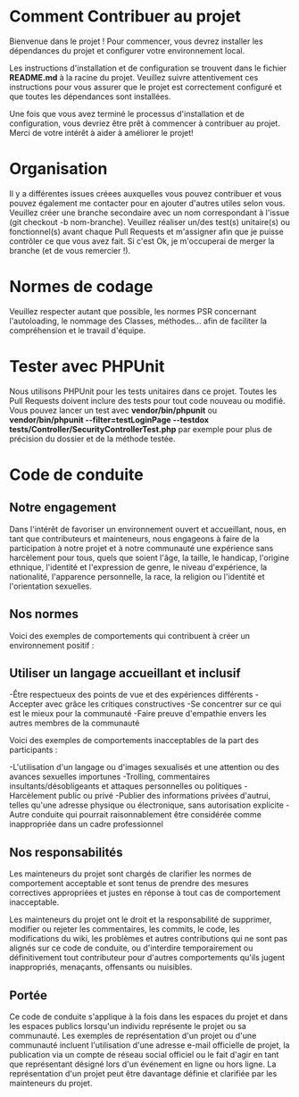 # Comment Contribuer au projet

Bienvenue dans le projet ! Pour commencer, vous devrez installer les dépendances du projet et configurer votre environnement local.  

Les instructions d'installation et de configuration se trouvent dans le fichier **README.md** à la racine du projet. Veuillez suivre attentivement ces instructions pour vous assurer que le projet est correctement configuré et que toutes les dépendances sont installées.  

Une fois que vous avez terminé le processus d'installation et de configuration, vous devriez être prêt à commencer à contribuer au projet. Merci de votre intérêt à aider à améliorer le projet!

# Organisation

Il y a différentes issues créees auxquelles vous pouvez contribuer et vous pouvez également me contacter pour en ajouter d'autres utiles selon vous.
Veuillez créer une branche secondaire avec un nom correspondant à l'issue (git checkout -b nom-branche). Veuillez réaliser un/des test(s) unitaire(s) ou fonctionnel(s) avant chaque Pull Requests et m'assigner afin que je puisse contrôler ce que vous avez fait. Si c'est Ok, je m'occuperai de merger la branche (et de vous remercier !).

# Normes de codage

Veuillez respecter autant que possible, les normes PSR concernant l'autoloading, le nommage des Classes, méthodes... afin de faciliter la compréhension et le travail d'équipe.


# Tester avec PHPUnit

Nous utilisons PHPUnit pour les tests unitaires dans ce projet. Toutes les Pull Requests doivent inclure des tests pour tout code nouveau ou modifié. 
Vous pouvez lancer un test avec **vendor/bin/phpunit** ou **vendor/bin/phpunit --filter=testLoginPage --testdox tests/Controller/SecurityControllerTest.php** par exemple pour plus de précision du dossier et de la méthode testée.

# Code de conduite

## Notre engagement
Dans l'intérêt de favoriser un environnement ouvert et accueillant, nous, en tant que contributeurs et mainteneurs, nous engageons à faire de la participation à notre projet et à notre communauté une expérience sans harcèlement pour tous, quels que soient l'âge, la taille, le handicap, l'origine ethnique, l'identité et l'expression de genre, le niveau d'expérience, la nationalité, l'apparence personnelle, la race, la religion ou l'identité et l'orientation sexuelles.

## Nos normes
Voici des exemples de comportements qui contribuent à créer un environnement positif :

## Utiliser un langage accueillant et inclusif
-Être respectueux des points de vue et des expériences différents
-Accepter avec grâce les critiques constructives
-Se concentrer sur ce qui est le mieux pour la communauté
-Faire preuve d'empathie envers les autres membres de la communauté

Voici des exemples de comportements inacceptables de la part des participants :

-L'utilisation d'un langage ou d'images sexualisés et une attention ou des avances sexuelles importunes
-Trolling, commentaires insultants/désobligeants et attaques personnelles ou politiques
-Harcèlement public ou privé
-Publier des informations privées d'autrui, telles qu'une adresse physique ou électronique, sans autorisation explicite
-Autre conduite qui pourrait raisonnablement être considérée comme inappropriée dans un cadre professionnel

## Nos responsabilités
Les mainteneurs du projet sont chargés de clarifier les normes de comportement acceptable et sont tenus de prendre des mesures correctives appropriées et justes en réponse à tout cas de comportement inacceptable.

Les mainteneurs du projet ont le droit et la responsabilité de supprimer, modifier ou rejeter les commentaires, les commits, le code, les modifications du wiki, les problèmes et autres contributions qui ne sont pas alignés sur ce code de conduite, ou d'interdire temporairement ou définitivement tout contributeur pour d'autres comportements qu'ils jugent inappropriés, menaçants, offensants ou nuisibles.

## Portée
Ce code de conduite s'applique à la fois dans les espaces du projet et dans les espaces publics lorsqu'un individu représente le projet ou sa communauté. Les exemples de représentation d'un projet ou d'une communauté incluent l'utilisation d'une adresse e-mail officielle de projet, la publication via un compte de réseau social officiel ou le fait d'agir en tant que représentant désigné lors d'un événement en ligne ou hors ligne. La représentation d'un projet peut être davantage définie et clarifiée par les mainteneurs du projet.